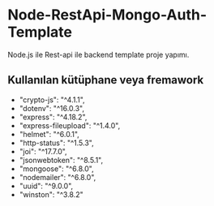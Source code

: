 # Node-RestApi-Mongo-Auth-Template

Node.js ile Rest-api ile backend template proje yapımı. 

## Kullanılan kütüphane veya fremawork 
* "crypto-js": "^4.1.1",
* "dotenv": "^16.0.3",
* "express": "^4.18.2",
* "express-fileupload": "^1.4.0",
* "helmet": "^6.0.1",
* "http-status": "^1.5.3",
* "joi": "^17.7.0",
* "jsonwebtoken": "^8.5.1",
* "mongoose": "^6.8.0",
* "nodemailer": "^6.8.0",
* "uuid": "^9.0.0",
* "winston": "^3.8.2"

